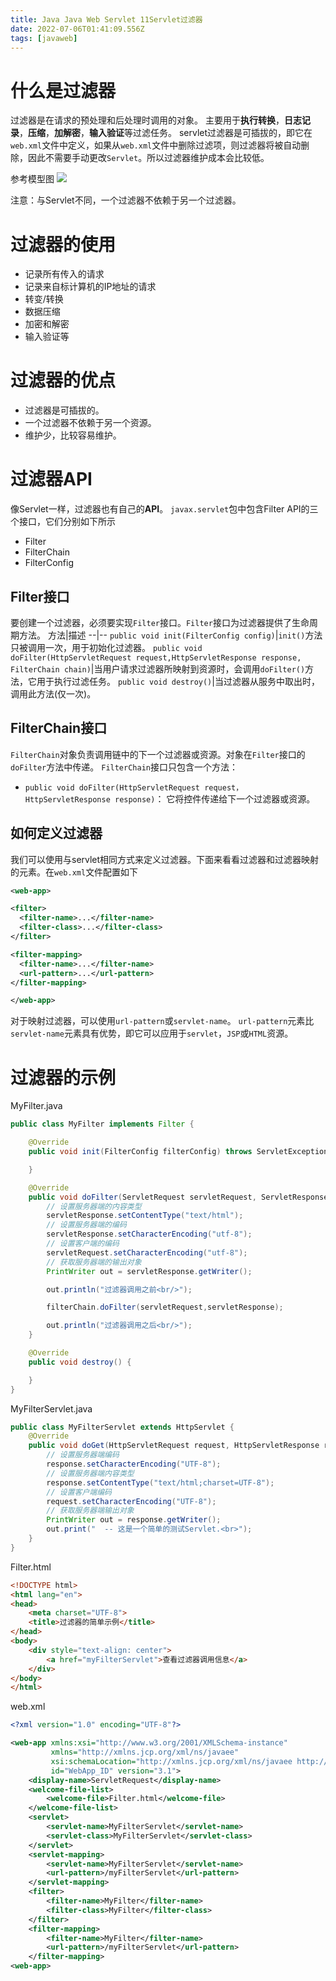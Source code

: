 ```yaml
---
title: Java Java Web Servlet 11Servlet过滤器
date: 2022-07-06T01:41:09.556Z
tags: [javaweb]
---
```

# 什么是过滤器
过滤器是在请求的预处理和后处理时调用的对象。
主要用于**执行转换**，**日志记录**，**压缩**，**加解密**，**输入验证**等过滤任务。
servlet过滤器是可插拔的，即它在`web.xml`文件中定义，如果从`web.xml`文件中删除过滤项，则过滤器将被自动删除，因此不需要手动更改`Servlet`。所以过滤器维护成本会比较低。

参考模型图 
![](../../../images/Servlet过滤器.jpg)

   注意：与Servlet不同，一个过滤器不依赖于另一个过滤器。

# 过滤器的使用

* 记录所有传入的请求
* 记录来自标计算机的IP地址的请求
* 转变/转换
* 数据压缩
* 加密和解密
* 输入验证等

# 过滤器的优点

* 过滤器是可插拔的。
* 一个过滤器不依赖于另一个资源。
* 维护少，比较容易维护。

# 过滤器API
像Servlet一样，过滤器也有自己的**API**。 `javax.servlet`包中包含Filter API的三个接口，它们分别如下所示 

* Filter
* FilterChain
* FilterConfig

## Filter接口
要创建一个过滤器，必须要实现`Filter`接口。`Filter`接口为过滤器提供了生命周期方法。
方法|描述
--|--
`public void init(FilterConfig config)`|`init()`方法只被调用一次，用于初始化过滤器。
`public void doFilter(HttpServletRequest request,HttpServletResponse response, FilterChain chain)`|当用户请求过滤器所映射到资源时，会调用`doFilter()`方法，它用于执行过滤任务。
`public void destroy()`|当过滤器从服务中取出时，调用此方法(仅一次)。


## FilterChain接口
`FilterChain`对象负责调用链中的下一个过滤器或资源。对象在`Filter`接口的 `doFilter`方法中传递。 `FilterChain`接口只包含一个方法：
* `public void doFilter(HttpServletRequest request，HttpServletResponse response)`：
  它将控件传递给下一个过滤器或资源。
## 如何定义过滤器
我们可以使用与servlet相同方式来定义过滤器。下面来看看过滤器和过滤器映射的元素。在`web.xml`文件配置如下 
~~~xml
<web-app>  

<filter>  
  <filter-name>...</filter-name>  
  <filter-class>...</filter-class>  
</filter>  

<filter-mapping>  
  <filter-name>...</filter-name>  
  <url-pattern>...</url-pattern>  
</filter-mapping>  

</web-app>
~~~
对于映射过滤器，可以使用`url-pattern`或`servlet-name`。 `url-pattern`元素比`servlet-name`元素具有优势，即它可以应用于`servlet`，`JSP`或`HTML`资源。

# 过滤器的示例

MyFilter.java
~~~java
public class MyFilter implements Filter {

    @Override
    public void init(FilterConfig filterConfig) throws ServletException {

    }

    @Override
    public void doFilter(ServletRequest servletRequest, ServletResponse servletResponse, FilterChain filterChain) throws IOException, ServletException {
        // 设置服务器端的内容类型
        servletResponse.setContentType("text/html");
        // 设置服务器端的编码
        servletResponse.setCharacterEncoding("utf-8");
        // 设置客户端的编码
        servletRequest.setCharacterEncoding("utf-8");
        // 获取服务器端的输出对象
        PrintWriter out = servletResponse.getWriter();

        out.println("过滤器调用之前<br/>");

        filterChain.doFilter(servletRequest,servletResponse);

        out.println("过滤器调用之后<br/>");
    }

    @Override
    public void destroy() {

    }
}
~~~
MyFilterServlet.java
~~~java
public class MyFilterServlet extends HttpServlet {
    @Override
    public void doGet(HttpServletRequest request, HttpServletResponse response) throws IOException {
        // 设置服务器端编码
        response.setCharacterEncoding("UTF-8");
        // 设置服务器端内容类型
        response.setContentType("text/html;charset=UTF-8");
        // 设置客户端编码
        request.setCharacterEncoding("UTF-8");
        // 获取服务器端输出对象
        PrintWriter out = response.getWriter();
        out.print("  -- 这是一个简单的测试Servlet.<br>");
    }
}
~~~
Filter.html
~~~html
<!DOCTYPE html>
<html lang="en">
<head>
    <meta charset="UTF-8">
    <title>过滤器的简单示例</title>
</head>
<body>
    <div style="text-align: center">
        <a href="myFilterServlet">查看过滤器调用信息</a>
    </div>
</body>
</html>
~~~
web.xml
~~~xml
<?xml version="1.0" encoding="UTF-8"?>

<web-app xmlns:xsi="http://www.w3.org/2001/XMLSchema-instance"
         xmlns="http://xmlns.jcp.org/xml/ns/javaee"
         xsi:schemaLocation="http://xmlns.jcp.org/xml/ns/javaee http://xmlns.jcp.org/xml/ns/javaee/web-app_3_1.xsd"
         id="WebApp_ID" version="3.1">
    <display-name>ServletRequest</display-name>
    <welcome-file-list>
        <welcome-file>Filter.html</welcome-file>
    </welcome-file-list>
    <servlet>
        <servlet-name>MyFilterServlet</servlet-name>
        <servlet-class>MyFilterServlet</servlet-class>
    </servlet>
    <servlet-mapping>
        <servlet-name>MyFilterServlet</servlet-name>
        <url-pattern>/myFilterServlet</url-pattern>
    </servlet-mapping>
    <filter>
        <filter-name>MyFilter</filter-name>
        <filter-class>MyFilter</filter-class>
    </filter>
    <filter-mapping>
        <filter-name>MyFilter</filter-name>
        <url-pattern>/myFilterServlet</url-pattern>
    </filter-mapping>
<web-app>
~~~